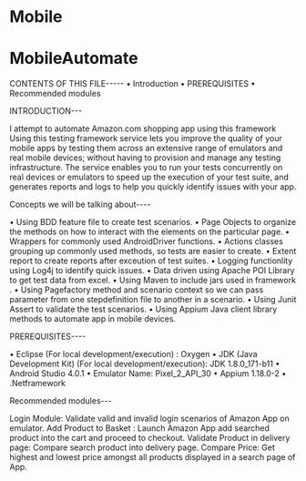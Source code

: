 # Mobile
# MobileAutomate
CONTENTS OF THIS FILE-----
•	Introduction
•	PREREQUISITES
•	Recommended modules


INTRODUCTION---
 
I attempt to automate Amazon.com shopping app using this framework 
Using this testing framework service lets you improve the quality of your mobile apps by testing them across an extensive range of emulators and real mobile devices; without having to provision and manage any testing infrastructure. The service enables you to run your tests concurrently on real devices or emulators to speed up the execution of your test suite, and generates reports and logs to help you quickly identify issues with your app.

Concepts we will be talking about----

•	Using BDD feature file to create test scenarios.
•	Page Objects to organize the methods on how to interact with the elements on the particular page.
•	Wrappers for commonly used AndroidDriver functions.
•	Actions classes grouping up commonly used methods, so tests are easier to create.
•	Extent report to create reports after exceution of  test suites.
•	Logging functionlity using Log4j to identify quick issues.
•	Data driven using Apache POI Library to get test data from excel.
•	Using Maven to include jars used in framework .
•	Using Pagefactory method and scenario context so we can pass parameter from one stepdefinition file  to another in a scenario.
•	Using Junit Assert to validate the test scenarios.
•	Using Appium Java client library methods to automate app in mobile devices.





PREREQUISITES----

•	Eclipse (For local development/execution) : Oxygen
•	JDK (Java Development Kit) (For local development/execution): JDK 1.8.0_171-b11
•	Android Studio 4.0.1
•	Emulator Name: Pixel_2_API_30 
•	Appium 1.18.0-2
•	.Netframework


Recommended modules---

Login Module: Validate valid and invalid login scenarios of Amazon App on emulator.
Add Product to Basket : Launch Amazon App add searched product into the cart and proceed to checkout.
Validate Product in delivery page: Compare search product into delivery page.
Compare Price: Get highest and lowest price amongst all products displayed in a search page of App.


